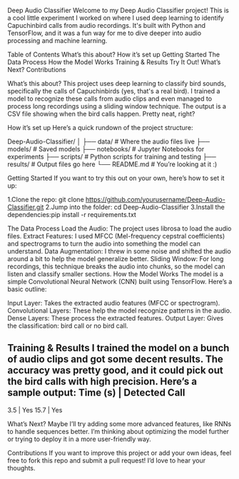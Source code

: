 Deep Audio Classifier
Welcome to my Deep Audio Classifier project! This is a cool little experiment I worked on where I used deep learning to identify Capuchinbird calls from audio recordings. It's built with Python and TensorFlow, and it was a fun way for me to dive deeper into audio processing and machine learning.

Table of Contents
What’s this about?
How it’s set up
Getting Started
The Data Process
How the Model Works
Training & Results
Try It Out!
What’s Next?
Contributions

What’s this about?
This project uses deep learning to classify bird sounds, specifically the calls of Capuchinbirds (yes, that's a real bird). I trained a model to recognize these calls from audio clips and even managed to process long recordings using a sliding window technique. The output is a CSV file showing when the bird calls happen. Pretty neat, right?

How it’s set up
Here’s a quick rundown of the project structure:

Deep-Audio-Classifier/
│
├── data/               # Where the audio files live
├── models/             # Saved models
├── notebooks/          # Jupyter Notebooks for experiments
├── scripts/            # Python scripts for training and testing
├── results/            # Output files go here
└── README.md           # You’re looking at it :)

Getting Started
If you want to try this out on your own, here’s how to set it up:

1.Clone the repo: git clone https://github.com/yourusername/Deep-Audio-Classifier.git
2.Jump into the folder: cd Deep-Audio-Classifier
3.Install the dependencies:pip install -r requirements.txt

The Data Process
Load the Audio: The project uses librosa to load the audio files.
Extract Features: I used MFCC (Mel-frequency cepstral coefficients) and spectrograms to turn the audio into something the model can understand.
Data Augmentation: I threw in some noise and shifted the audio around a bit to help the model generalize better.
Sliding Window: For long recordings, this technique breaks the audio into chunks, so the model can listen and classify smaller sections.
How the Model Works
The model is a simple Convolutional Neural Network (CNN) built using TensorFlow. Here’s a basic outline:

Input Layer: Takes the extracted audio features (MFCC or spectrogram).
Convolutional Layers: These help the model recognize patterns in the audio.
Dense Layers: These process the extracted features.
Output Layer: Gives the classification: bird call or no bird call.

Training & Results
I trained the model on a bunch of audio clips and got some decent results. The accuracy was pretty good, and it could pick out the bird calls with high precision. Here’s a sample output:
Time (s)   | Detected Call
---------------------------
3.5        | Yes
15.7       | Yes

What’s Next?
Maybe I’ll try adding some more advanced features, like RNNs to handle sequences better.
I’m thinking about optimizing the model further or trying to deploy it in a more user-friendly way.

Contributions
If you want to improve this project or add your own ideas, feel free to fork this repo and submit a pull request! I’d love to hear your thoughts.

